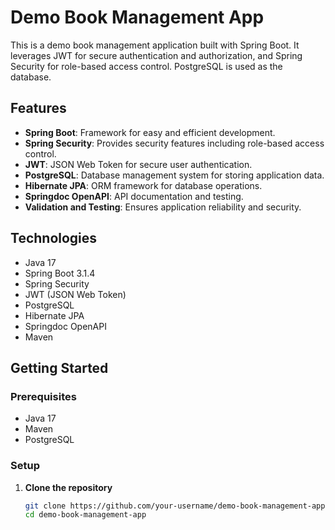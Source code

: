 # Demo Book Management App

This is a demo book management application built with Spring Boot. It leverages JWT for secure authentication and authorization, and Spring Security for role-based access control. PostgreSQL is used as the database.

## Features

- **Spring Boot**: Framework for easy and efficient development.
- **Spring Security**: Provides security features including role-based access control.
- **JWT**: JSON Web Token for secure user authentication.
- **PostgreSQL**: Database management system for storing application data.
- **Hibernate JPA**: ORM framework for database operations.
- **Springdoc OpenAPI**: API documentation and testing.
- **Validation and Testing**: Ensures application reliability and security.

## Technologies

- Java 17
- Spring Boot 3.1.4
- Spring Security
- JWT (JSON Web Token)
- PostgreSQL
- Hibernate JPA
- Springdoc OpenAPI
- Maven

## Getting Started

### Prerequisites

- Java 17
- Maven
- PostgreSQL

### Setup

1. **Clone the repository**
   ```bash
   git clone https://github.com/your-username/demo-book-management-app.git
   cd demo-book-management-app
